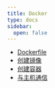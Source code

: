 ```yaml
---
title: Docker
type: docs
sidebar:
  open: false
---
```


- [Dockerfile](1_dockerfile)
- [创建镜像](2_创建镜像)
- [创建容器](3_创建容器)
- [与主机通信](4_与主机通信)
